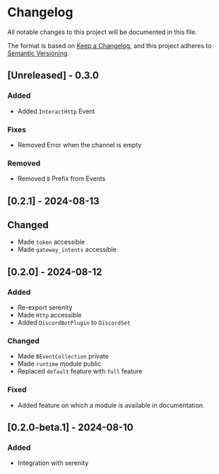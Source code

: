 # Changelog

All notable changes to this project will be documented in this file.

The format is based on [Keep a Changelog](https://keepachangelog.com/en/1.1.0/),
and this project adheres to [Semantic Versioning](https://semver.org/spec/v2.0.0.html).

## [Unreleased] - 0.3.0

### Added
- Added `InteractHttp` Event

### Fixes
- Removed Error when the channel is empty

### Removed
- Removed `B` Prefix from Events

## [0.2.1] - 2024-08-13

## Changed
- Made `token` accessible
- Made `gateway_intents` accessible

## [0.2.0] - 2024-08-12

### Added
- Re-export serenity
- Made `Http` accessible
- Added `DiscordBotPlugin` to `DiscordSet`

### Changed
- Made `BEventCollection` private
- Made `runtime` module public
- Replaced `default` feature with `full` feature

### Fixed
- Added feature on which a module is available in documentation.

## [0.2.0-beta.1] - 2024-08-10

### Added
- Integration with serenity
